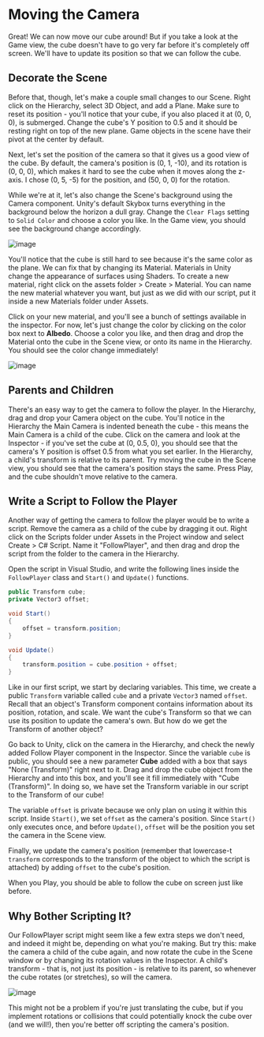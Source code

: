 # Moving the Camera
Great! We can now move our cube around! But if you take a look at the Game view, the cube doesn't have to go very far before it's completely off screen. We'll have to update its position so that we can follow the cube. 

## Decorate the Scene

Before that, though, let's make a couple small changes to our Scene. Right click on the Hierarchy, select 3D Object, and add a Plane. Make sure to reset its position - you'll notice that your cube, if you also placed it at (0, 0, 0), is submerged. Change the cube's Y position to 0.5 and it should be resting right on top of the new plane. Game objects in the scene have their pivot at the center by default. 

Next, let's set the position of the camera so that it gives us a good view of the cube. By default, the camera's position is (0, 1, -10), and its rotation is (0, 0, 0), which makes it hard to see the cube when it moves along the z-axis. I chose (0, 5, -5) for the position, and (50, 0, 0) for the rotation. 

While we're at it, let's also change the Scene's background using the Camera component. Unity's default Skybox turns everything in the background below the horizon a dull gray. Change the `Clear Flags` setting to `Solid Color` and choose a color you like. In the Game view, you should see the background change accordingly.  

![image](https://user-images.githubusercontent.com/43973044/211208530-cef8122f-a819-4944-988c-1eb6b0c0f9eb.png)

You'll notice that the cube is still hard to see because it's the same color as the plane. We can fix that by changing its Material. Materials in Unity change the appearance of surfaces using Shaders. To create a new material, right click on the assets folder > Create > Material. You can name the new material whatever you want, but just as we did with our script, put it inside a new Materials folder under Assets. 

Click on your new material, and you'll see a bunch of settings available in the inspector. For now, let's just change the color by clicking on the color box next to **Albedo**. Choose a color you like, and then drag and drop the Material onto the cube in the Scene view, or onto its name in the Hierarchy. You should see the color change immediately! 

![image](https://user-images.githubusercontent.com/43973044/211208573-f8873868-536a-42b0-bc29-a431f5fd4a34.png)

## Parents and Children

There's an easy way to get the camera to follow the player. In the Hierarchy, drag and drop your Camera object on the cube. You'll notice in the Hierarchy the Main Camera is indented beneath the cube - this means the Main Camera is a child of the cube. Click on the camera and look at the Inspector - if you've set the cube at (0, 0.5, 0), you should see that the camera's Y position is offset 0.5 from what you set earlier. In the Hierarchy, a child's transform is relative to its parent. Try moving the cube in the Scene view, you should see that the camera's position stays the same. Press Play, and the cube shouldn't move relative to the camera. 

## Write a Script to Follow the Player

Another way of getting the camera to follow the player would be to write a script. Remove the camera as a child of the cube by dragging it out. Right click on the Scripts folder under Assets in the Project window and select Create > C# Script. Name it "FollowPlayer", and then drag and drop the script from the folder to the camera in the Hierarchy. 

Open the script in Visual Studio, and write the following lines inside the `FollowPlayer` class and `Start()` and `Update()` functions.

```cs
public Transform cube;
private Vector3 offset;

void Start()
{
    offset = transform.position;
}

void Update()
{
    transform.position = cube.position + offset;
}
```

Like in our first script, we start by declaring variables. This time, we create a public `Transform` variable called `cube` and a private `Vector3` named `offset`. Recall that an object's Transform component contains information about its position, rotation, and scale. We want the cube's Transform so that we can use its position to update the camera's own. But how do we get the Transform of another object?

Go back to Unity, click on the camera in the Hierarchy, and check the newly added Follow Player component in the Inspector. Since the variable `cube` is public, you should see a new parameter **Cube** added with a box that says "None (Transform)" right next to it. Drag and drop the cube object from the Hierarchy and into this box, and you'll see it fill immediately with "Cube (Transform)". In doing so, we have set the Transform variable in our script to the Transform of our cube!

The variable `offset` is private because we only plan on using it within this script. Inside `Start()`, we set `offset` as the camera's position. Since `Start()` only executes once, and before `Update()`, `offset` will be the position you set the camera in the Scene view.

Finally, we update the camera's position (remember that lowercase-t `transform` corresponds to the transform of the object to which the script is attached) by adding `offset` to the cube's position. 

When you Play, you should be able to follow the cube on screen just like before.

## Why Bother Scripting It?

Our FollowPlayer script might seem like a few extra steps we don't need, and indeed it might be, depending on what you're making. But try this: make the camera a child of the cube again, and now rotate the cube in the Scene window or by changing its rotation values in the Inspector. A child's transform - that is, not just its position - is relative to its parent, so whenever the cube rotates (or stretches), so will the camera.

![image](https://user-images.githubusercontent.com/43973044/211208442-f85f555a-ae8e-4815-868a-0956b7a9da8c.png)

This might not be a problem if you're just translating the cube, but if you implement rotations or collisions that could potentially knock the cube over (and we will!), then you're better off scripting the camera's position. 
